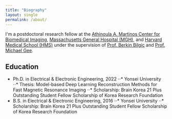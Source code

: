 ```yaml
---
title: "Biography"
layout: single
permalink: /about/
---
```


I'm a postdoctoral research fellow at the [Athinoula A. Martinos Center for Biomedical Imaging](https://www.martinos.org/), [Massachusetts General Hospital (MGH)](https://www.massgeneral.org/), and [Harvard Medical School (HMS)](https://hms.harvard.edu/) under the supervision of [Prof. Berkin Bilgic](https://martinos.org/~berkin/) and [Prof. Michael Gee](https://www.massgeneral.org/doctors/17954/michael-gee).

## Education
* Ph.D. in Electrical & Electronic Engineering, 2022
⋅⋅* Yonsei University
⋅⋅* Thesis: Model-based Deep Learning Reconstruction Methods for Fast Magnetic Resonance Imaging
⋅⋅* Scholarship: Brain Korea 21 Plus Outstanding Student Fellow Scholarship of Korea Research Foundation
* B.S. in Electrical & Electronic Engineering, 2016
⋅⋅* Yonsei University
⋅⋅* Scholarship: Brain Korea 21 Plus Outstanding Student Fellow Scholarship of Korea Research Foundation